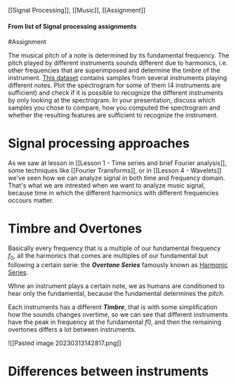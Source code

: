 [[Signal Processing]], [[Music]], [[Assignment]]

#### From list of **Signal processing assignments**

#Assignment 

The musical pitch of a note is determined by its fundamental frequency. The pitch played by different instruments sounds different due to harmonics, i.e. other frequencies that are superimposed and determine the timbre of the instrument. [This dataset](https://philharmonia.co.uk/resources/sound-samples/) contains samples from several instruments playing different notes. Plot the spectrogram for some of them (4 instruments are sufficient) and check if it is possible to recognize the different instruments by only looking at the spectrogram. In your presentation, discuss which samples you chose to compare, how you computed the spectrogram and whether the resulting features are sufficient to recognize the instrument.

# Signal processing approaches

As we saw at lesson in [[Lesson 1 - Time series and brief Fourier analysis]], some techniques like [[Fourier Transforms]], or in [[Lesson 4 - Wavelets]] we've seen how we can analyze signal in both time and frequency domain. That's what we are intrested when we want to analyze music signal, because time in which the different harmonics with different frequencies occours matter.

# Timbre and Overtones

Basically every frequency that is a multiple of our fundamental frequency $f_0$, all the harmonics that comes are multiples of our fundamental but following a certain serie: the ***Overtone Series*** famously known as [Harmonic Series](https://en.wikipedia.org/wiki/Harmonic_series_(music)). 

Whne an instrument plays a certain note, we as humans are conditioned to hear only the fundamental, because the fundamental determines the *pitch*. 

Each instruments has a different ***Timbre***, that is with some simplification how the sounds changes overtime, so we can see that different instruments have the peak in frequency at the fundamental $f0$, and then the remaining overtones differs a lot between instruments.  


![[Pasted image 20230313142817.png]]

# Differences between instruments